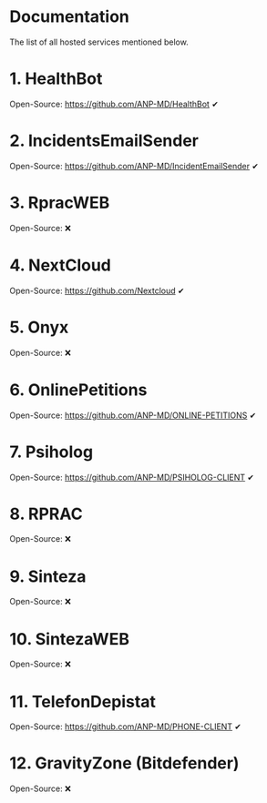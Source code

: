# Documentation

The list of all hosted services mentioned below.

# 1. HealthBot
Open-Source: https://github.com/ANP-MD/HealthBot ✔

# 2. IncidentsEmailSender
Open-Source: https://github.com/ANP-MD/IncidentEmailSender ✔

# 3. RpracWEB
Open-Source: ❌

# 4. NextCloud
Open-Source: https://github.com/Nextcloud ✔

# 5. Onyx
Open-Source: ❌

# 6. OnlinePetitions
Open-Source: https://github.com/ANP-MD/ONLINE-PETITIONS ✔

# 7. Psiholog
Open-Source: https://github.com/ANP-MD/PSIHOLOG-CLIENT ✔

# 8. RPRAC
Open-Source: ❌

# 9. Sinteza
Open-Source: ❌

# 10. SintezaWEB
Open-Source: ❌

# 11. TelefonDepistat
Open-Source: https://github.com/ANP-MD/PHONE-CLIENT ✔

# 12. GravityZone (Bitdefender)
Open-Source: ❌


